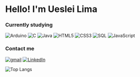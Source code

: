 # Hello! I'm Ueslei Lima
### Currently studying
  ![Arduino](https://img.shields.io/badge/Arduino-00979D?style=for-the-badge&logo=arduino&logoColor=white)
  ![C](https://img.shields.io/badge/C-00599C?style=for-the-badge&logo=c&logoColor=white)
  ![Java](https://img.shields.io/badge/Java-007396?style=for-the-badge&logo=java&logoColor=white)
  ![HTML5](https://img.shields.io/badge/HTML5-E34F26?style=for-the-badge&logo=html5&logoColor=white)
  ![CSS3](https://img.shields.io/badge/CSS3-1572B6?style=for-the-badge&logo=css3&logoColor=white)
  ![SQL](https://img.shields.io/badge/SQL-4479A1?style=for-the-badge&logo=sql&logoColor=white)
  ![JavaScript](https://img.shields.io/badge/JavaScript-F7DF1E?style=for-the-badge&logo=javascript&logoColor=black)

### Contact me
[![gmail](https://img.shields.io/badge/Gmail-D14836?style=for-the-badge&logo=gmail&logoColor=white)](mailto:uesleilima2003@gmail.com)
[![LinkedIn](https://img.shields.io/badge/LinkedIn-0077B5?style=for-the-badge&logo=linkedin&logoColor=white)](https://www.linkedin.com/in/ueslei-lima-110094177/)


![Top Langs](https://github-readme-stats.vercel.app/api/top-langs/?username=UesleiLM&layout=compact)

